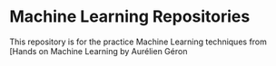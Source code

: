 # Machine Learning Repositories 

This repository is for the practice Machine Learning techniques from [Hands on Machine Learning by Aurélien Géron

 
